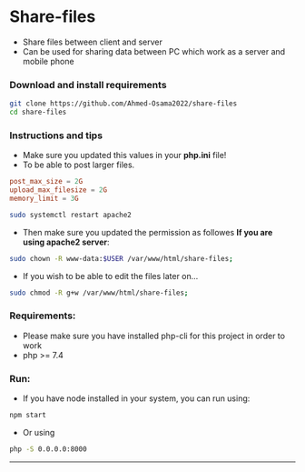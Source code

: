 # Share-files
- Share files between client and server
- Can be used for sharing data between PC which work as a server and mobile phone

<!-- ## NOTE: -->
<!-- - Nodejs is required in this project to make the bootstrap css & fontawesome work!! -->
<!-- - Project is made to work on port 8000, so make sure it's empty! -->

### Download and install requirements
```bash
git clone https://github.com/Ahmed-Osama2022/share-files
cd share-files


```

### Instructions and tips
- Make sure you updated this values in your <strong>php.ini</strong> file!
- To be able to post larger files.
```conf
post_max_size = 2G
upload_max_filesize = 2G
memory_limit = 3G
```

```bash
sudo systemctl restart apache2
```

- Then make sure you updated the permission as followes <strong>If you are using apache2 server</strong>:

```bash
sudo chown -R www-data:$USER /var/www/html/share-files;
````
- If you wish to be able to edit the files later on...
```bash
sudo chmod -R g+w /var/www/html/share-files;
````


### Requirements:
- Please make sure you have installed php-cli for this project in order to work
- php >= 7.4

### Run:
- If you have node installed in your system, you can run using:
```bash
npm start
```
- Or using 

```bash
php -S 0.0.0.0:8000
```
---
